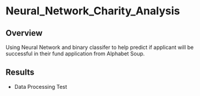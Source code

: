 # Neural_Network_Charity_Analysis
## Overview
Using Neural Network and binary classifer to help predict if applicant will be successful in their fund application from Alphabet Soup.
## Results
- Data Processing </b>
Test
